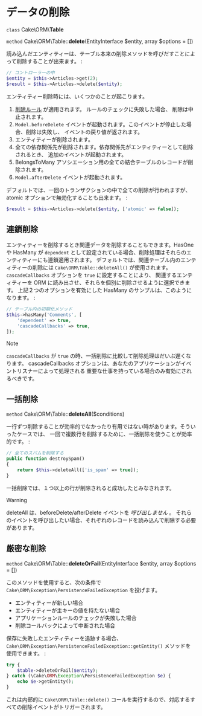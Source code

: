 # データの削除

`class` Cake\\ORM\\**Table**

`method` Cake\\ORM\\Table::**delete**(EntityInterface $entity, array $options = [])

読み込んだエンティティーは、テーブル本来の削除メソッドを呼びだすことによって削除することが出来ます。 :

``` php
// コントローラーの中
$entity = $this->Articles->get(2);
$result = $this->Articles->delete($entity);
```

エンティティー削除時には、いくつかのことが起こります。

1.  [削除ルール](../orm/validation#application-rules) が適用されます。 ルールのチェックに失敗した場合、
    削除は中止されます。
2.  `Model.beforeDelete` イベントが起動されます。このイベントが停止した場合、削除は失敗し、
    イベントの戻り値が返されます。
3.  エンティティーが削除されます。
4.  全ての依存関係先が削除されます。依存関係先がエンティティーとして削除されるとき、
    追加のイベントが起動されます。
5.  BelongsToMany アソシエーション用の全ての結合テーブルのレコードが削除されます。
6.  `Model.afterDelete` イベントが起動されます。

デフォルトでは、一回のトランザクションの中で全ての削除が行われますが、
atomic オプションで無効化することも出来ます。 :

``` php
$result = $this->Articles->delete($entity, ['atomic' => false]);
```

## 連鎖削除

エンティティーを削除するとき関連データを削除することもできます。HasOne や HasMany が
`dependent` として設定されている場合、削除処理はそれらのエンティティーにも連鎖適用されます。
デフォルトでは、関連テーブル内のエンティティーの削除には `Cake\ORM\Table::deleteAll()`
が使用されます。 `cascadeCallbacks` オプションを `true` に設定することにより、
関連するエンティティーを ORM に読み出させ、それらを個別に削除させるように選択できます。
上記２つのオプションを有効にした HasMany のサンプルは、このようになります。 :

``` php
// テーブル内の初期化メソッド
$this->hasMany('Comments', [
    'dependent' => true,
    'cascadeCallbacks' => true,
]);
```

> [!NOTE]
> `cascadeCallbacks` が `true` の時、一括削除に比較して削除処理はだいぶ遅くなります。
> cascadeCallbacks オプションは、あなたのアプリケーションがイベントリスナーによって処理される
> 重要な仕事を持っている場合のみ有効にされるべきです。

## 一括削除

`method` Cake\\ORM\\Table::**deleteAll**($conditions)

一行ずつ削除することが効率的でなかったり有用ではない時があります。そういったケースでは、
一回で複数行を削除するために、一括削除を使うことが効率的です。 :

``` php
// 全てのスパムを削除する
public function destroySpam()
{
    return $this->deleteAll(['is_spam' => true]);
}
```

一括削除では、１つ以上の行が削除されると成功したとみなされます。

> [!WARNING]
> deleteAll は、beforeDelete/afterDelete イベントを *呼び出しません* 。
> それらのイベントを呼び出したい場合、それぞれのレコードを読み込んで削除する必要があります。

## 厳密な削除

`method` Cake\\ORM\\Table::**deleteOrFail**(EntityInterface $entity, array $options = [])

このメソッドを使用すると、次の条件で
`Cake\ORM\Exception\PersistenceFailedException` を投げます。

- エンティティーが新しい場合
- エンティティーが主キーの値を持たない場合
- アプリケーションルールのチェックが失敗した場合
- 削除コールバックによって中断された場合

保存に失敗したエンティティーを追跡する場合、
`Cake\ORM\Exception\PersistenceFailedException::getEntity()` メソッドを
使用できます。 :

``` php
try {
    $table->deleteOrFail($entity);
} catch (\Cake\ORM\Exception\PersistenceFailedException $e) {
    echo $e->getEntity();
}
```

これは内部的に `Cake\ORM\Table::delete()`
コールを実行するので、対応するすべての削除イベントがトリガーされます。
